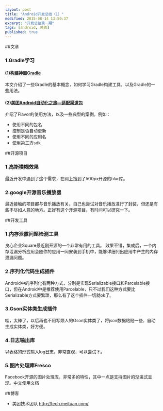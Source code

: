 ```yaml
---
layout: post
title: "Android开发总结（1）"
modified: 2015-08-14 13:50:37
excerpt: "开发总结第一期"
tags: [android, 总结]
published: true
---
```


##文章

### 1.Gradle学习

#### (1)[构建神器Gradle](http://jiajixin.cn/2015/08/07/gradle-android/)

本文介绍了一些Gradle的基本概念，如何学习Gradle构建工具，以及Gradle的一些用法。

#### (2)[美团Android自动化之旅—适配渠道包](http://tech.meituan.com/mt-apk-adaptation.html)
介绍了Flavor的使用方法，以及一些典型的案例，例如：

- 使用不同的包名
- 控制是否自动更新
- 使用不同的应用名
- 使用第三方sdk

##开源项目

### 1.高斯模糊效果
最近开发中遇到了这个需求，在网上搜到了500px开源的blur库。

<div class="github-widget" data-repo="500px/500px-android-blur"></div>

### 2.google开源音乐播放器
最近接触的项目都与音乐播放有关，自己也尝试对音乐播放进行了封装，但还是有些不尽如人意的地方。正好有这个开源项目，有时间可以研究一下。

<div class="github-widget" data-repo="googlesamples/android-UniversalMusicPlayer"></div>

##开发工具

### 1.内存泄露问题检测工具
良心企业Square最近刚开源的一个非常有用的工具。
效果不错，集成后，一个内存泄漏分析应用会随你的应用一同安装到手机中，能够详细列出应用中产生的内存泄漏问题。

<div class="github-widget" data-repo="square/leakcanary"></div>

### 2.序列化代码生成插件 
Android中的序列化有两种方式，分别是实现Serializable接口和Parcelable接口，但在Android中是推荐使用Parcelable，只不过我们这种方式要比Serializable方式要繁琐，那么有了这个插件一切就ok了。

<div class="github-widget" data-repo="mcharmas/android-parcelable-intellij-plugin"></div>

### 3.Gson实体类生成插件
哇，太棒了，以后再也不用写烦人的Gson实体类了，将json数据粘贴一些，自动生成实体类，好方便。

<div class="github-widget" data-repo="zzz40500/GsonFormat"></div>

### 4.日志输出库
以表格的形式输入log日志，非常直观，可以尝试下。

<div class="github-widget" data-repo="orhanobut/logger"></div>

### 5.图片处理库Fresco
Facebook开源的图片处理库，非常多的特性，其中一点是支持图片的渐进式呈现。[中文使用文档](http://fresco-cn.org/)

##博客

- 美团技术团队 http://tech.meituan.com/


